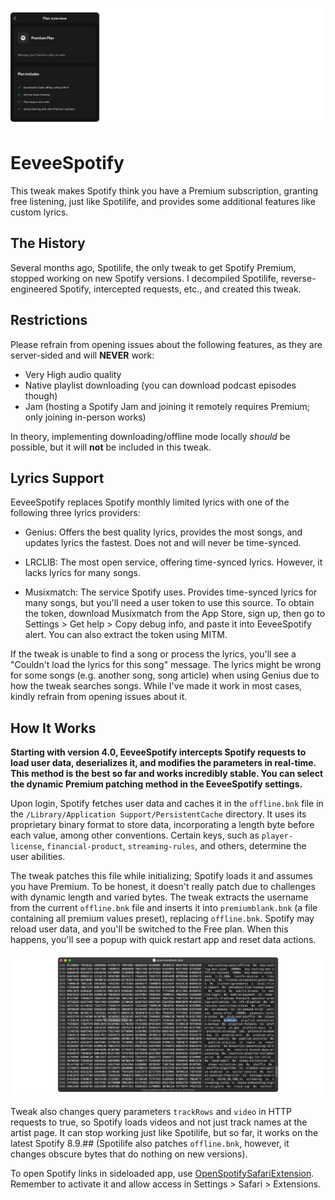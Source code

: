 ![Banner](Images/banner.png)

# EeveeSpotify

This tweak makes Spotify think you have a Premium subscription, granting free listening, just like Spotilife, and provides some additional features like custom lyrics.

## The History

Several months ago, Spotilife, the only tweak to get Spotify Premium, stopped working on new Spotify versions. I decompiled Spotilife, reverse-engineered Spotify, intercepted requests, etc., and created this tweak.

## Restrictions

Please refrain from opening issues about the following features, as they are server-sided and will **NEVER** work:

- Very High audio quality
- Native playlist downloading (you can download podcast episodes though)
- Jam (hosting a Spotify Jam and joining it remotely requires Premium; only joining in-person works)

In theory, implementing downloading/offline mode locally *should* be possible, but it will **not** be included in this tweak.

## Lyrics Support

EeveeSpotify replaces Spotify monthly limited lyrics with one of the following three lyrics providers:

- Genius: Offers the best quality lyrics, provides the most songs, and updates lyrics the fastest. Does not and will never be time-synced.

- LRCLIB: The most open service, offering time-synced lyrics. However, it lacks lyrics for many songs.

- Musixmatch: The service Spotify uses. Provides time-synced lyrics for many songs, but you'll need a user token to use this source. To obtain the token, download Musixmatch from the App Store, sign up, then go to Settings > Get help > Copy debug info, and paste it into EeveeSpotify alert. You can also extract the token using MITM.

If the tweak is unable to find a song or process the lyrics, you'll see a "Couldn't load the lyrics for this song" message. The lyrics might be wrong for some songs (e.g. another song, song article) when using Genius due to how the tweak searches songs. While I've made it work in most cases, kindly refrain from opening issues about it.

## How It Works

**Starting with version 4.0, EeveeSpotify intercepts Spotify requests to load user data, deserializes it, and modifies the parameters in real-time. This method is the best so far and works incredibly stable. You can select the dynamic Premium patching method in the EeveeSpotify settings.**

Upon login, Spotify fetches user data and caches it in the `offline.bnk` file in the `/Library/Application Support/PersistentCache` directory. It uses its proprietary binary format to store data, incorporating a length byte before each value, among other conventions. Certain keys, such as `player-license`, `financial-product`, `streaming-rules`, and others, determine the user abilities.

The tweak patches this file while initializing; Spotify loads it and assumes you have Premium. To be honest, it doesn't really patch due to challenges with dynamic length and varied bytes. The tweak extracts the username from the current `offline.bnk` file and inserts it into `premiumblank.bnk` (a file containing all premium values preset), replacing `offline.bnk`. Spotify may reload user data, and you'll be switched to the Free plan. When this happens, you'll see a popup with quick restart app and reset data actions.

![Hex](Images/hex.png)

Tweak also changes query parameters `trackRows` and `video` in HTTP requests to true, so Spotify loads videos and not just track names at the artist page. It can stop working just like Spotilife, but so far, it works on the latest Spotify 8.9.## (Spotilife also patches `offline.bnk`, however, it changes obscure bytes that do nothing on new versions). 

To open Spotify links in sideloaded app, use [OpenSpotifySafariExtension](https://github.com/BillyCurtis/OpenSpotifySafariExtension). Remember to activate it and allow access in Settings > Safari > Extensions.
